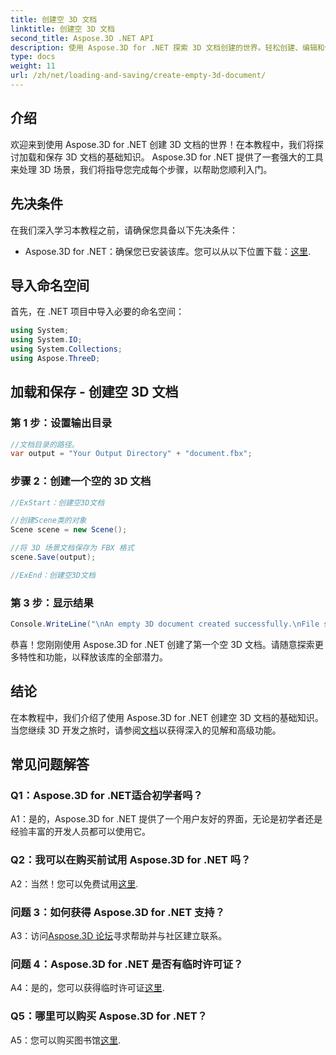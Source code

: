 ```yaml
---
title: 创建空 3D 文档
linktitle: 创建空 3D 文档
second_title: Aspose.3D .NET API
description: 使用 Aspose.3D for .NET 探索 3D 文档创建的世界。轻松创建、编辑和保存令人惊叹的 3D 场景。
type: docs
weight: 11
url: /zh/net/loading-and-saving/create-empty-3d-document/
---
```

## 介绍

欢迎来到使用 Aspose.3D for .NET 创建 3D 文档的世界！在本教程中，我们将探讨加载和保存 3D 文档的基础知识。 Aspose.3D for .NET 提供了一套强大的工具来处理 3D 场景，我们将指导您完成每个步骤，以帮助您顺利入门。

## 先决条件

在我们深入学习本教程之前，请确保您具备以下先决条件：

-  Aspose.3D for .NET：确保您已安装该库。您可以从以下位置下载：[这里](https://releases.aspose.com/3d/net/).

## 导入命名空间

首先，在 .NET 项目中导入必要的命名空间：

```csharp
using System;
using System.IO;
using System.Collections;
using Aspose.ThreeD;
```

## 加载和保存 - 创建空 3D 文档

### 第 1 步：设置输出目录

```csharp
//文档目录的路径。
var output = "Your Output Directory" + "document.fbx";
```

### 步骤 2：创建一个空的 3D 文档

```csharp
//ExStart：创建空3D文档

//创建Scene类的对象
Scene scene = new Scene();

//将 3D 场景文档保存为 FBX 格式
scene.Save(output);

//ExEnd：创建空3D文档
```

### 第 3 步：显示结果

```csharp
Console.WriteLine("\nAn empty 3D document created successfully.\nFile saved at " + output);
```

恭喜！您刚刚使用 Aspose.3D for .NET 创建了第一个空 3D 文档。请随意探索更多特性和功能，以释放该库的全部潜力。

## 结论

在本教程中，我们介绍了使用 Aspose.3D for .NET 创建空 3D 文档的基础知识。当您继续 3D 开发之旅时，请参阅[文档](https://reference.aspose.com/3d/net/)以获得深入的见解和高级功能。

## 常见问题解答

### Q1：Aspose.3D for .NET适合初学者吗？

A1：是的，Aspose.3D for .NET 提供了一个用户友好的界面，无论是初学者还是经验丰富的开发人员都可以使用它。

### Q2：我可以在购买前试用 Aspose.3D for .NET 吗？

 A2：当然！您可以免费试用[这里](https://releases.aspose.com/).

### 问题 3：如何获得 Aspose.3D for .NET 支持？

 A3：访问[Aspose.3D 论坛](https://forum.aspose.com/c/3d/18)寻求帮助并与社区建立联系。

### 问题 4：Aspose.3D for .NET 是否有临时许可证？

 A4：是的，您可以获得临时许可证[这里](https://purchase.aspose.com/temporary-license/).

### Q5：哪里可以购买 Aspose.3D for .NET？

 A5：您可以购买图书馆[这里](https://purchase.aspose.com/buy).